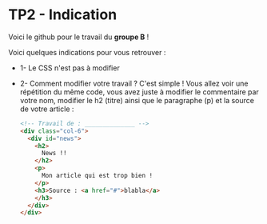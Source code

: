 # TP2 - Indication

Voici le github pour le travail du **groupe B** !

Voici quelques indications pour vous retrouver :

- 1- Le CSS n'est pas à modifier

- 2- Comment modifier votre travail ?
      C'est simple !
      Vous allez voir une répétition du même code, vous avez juste à modifier le
      commentaire par votre nom, modifier le h2 (titre) ainsi que le paragraphe (p)
      et la source de votre article :



    ```Html
    <!-- Travail de : ______________ -->
    <div class="col-6">
      <div id="news">
        <h2>
          News !!
        </h2>
        <p>
          Mon article qui est trop bien !
        </p>
        <h3>Source : <a href="#">blabla</a>
        </h3>
      </div>
    </div>
    ```
